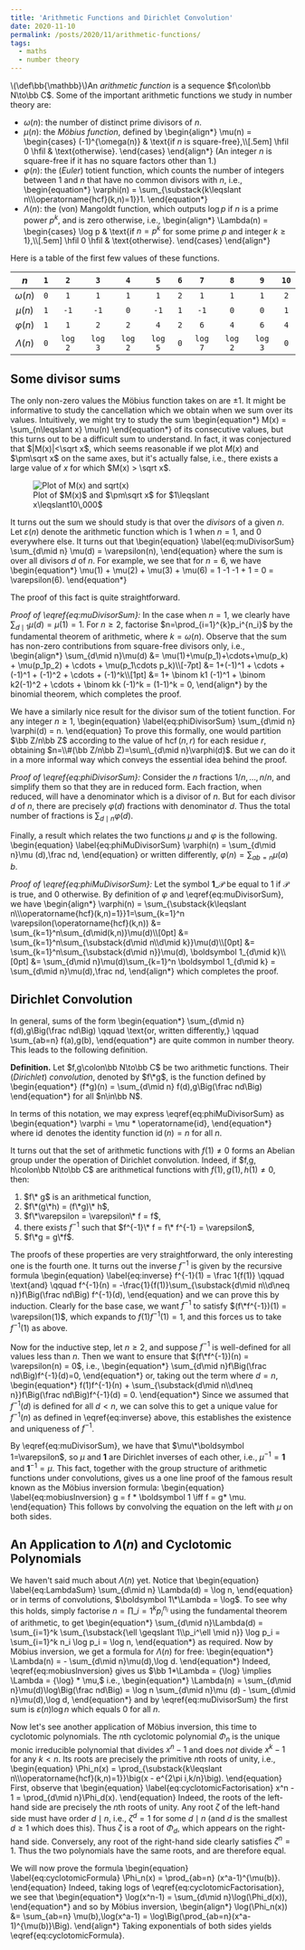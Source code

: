 ```yaml
---
title: 'Arithmetic Functions and Dirichlet Convolution'
date: 2020-11-10
permalink: /posts/2020/11/arithmetic-functions/
tags:
  - maths
  - number theory
---
```

\\(\def\bb{\mathbb}\\)An _arithmetic function_ is a sequence $f\colon\bb N\to\bb C$. Some of the important arithmetic functions we study in number theory are:

 - $\omega(n)$: the number of distinct prime divisors of $n$.
 - $\mu(n)$: the _Möbius function_, defined by
   \\begin{align\*}
        \mu(n) = \\begin{cases}
            (-1)^{\omega(n)} & \text{if $n$ is square-free},\\\\[.5em]
            \hfil 0 \hfil & \text{otherwise}.
        \\end{cases}
   \\end{align\*}
   (An integer $n$ is square-free if it has no square factors other than $1$.)
  - $\varphi(n)$: the (_Euler_) totient function, which counts the number of integers between $1$ and $n$ that have no common divisors with $n$, i.e.,
    \begin{equation\*}
    \varphi(n) = \sum_{\substack{k\leqslant n\\\\\\operatorname{hcf}(k,n)=1}}1.
    \end{equation\*}
  - $\Lambda(n)$: the (von) Mangoldt function, which outputs $\log p$ if $n$ is a prime power $p^k$, and is zero otherwise, i.e.,
    \\begin{align\*}
        \Lambda(n) = \\begin{cases}
            \log p & \text{if $n=p^k$ for some prime $p$ and integer $k\geqslant 1$},\\\\[.5em]
            \hfil 0 \hfil & \text{otherwise}.
        \\end{cases}
   \\end{align\*}

   Here is a table of the first few values of these functions.

| $n$ | $\texttt 1$ | $\texttt 2$ | $\texttt 3$ | $\texttt 4$ | $\texttt 5$ | $\texttt 6$ | $\texttt 7$ | $\texttt 8$ | $\texttt 9$ | $\texttt{10}$ |
|:---:|:-----------:|:-----------:|:-----------:|:-----------:|:-----------:|:-----------:|:-----------:|:-----------:|:-----------:|:-------------:|
| $\omega(n)$ | $\texttt 0$ | $\texttt 1$ | $\texttt 1$ | $\texttt 1$ | $\texttt 1$ | $\texttt 2$ | $\texttt 1$ | $\texttt 1$ | $\texttt 1$ | $\texttt 2$ |
| $\mu(n)$ | $\texttt 1$ | $\texttt{-1}$ | $\texttt{-1}$ | $\texttt 0$ | $\texttt{-1}$ | $\texttt 1$ | $\texttt {-1}$ | $\texttt 0$ | $\texttt 0$ | $\texttt 1$ |
| $\varphi(n)$ | $\texttt 1$ | $\texttt 1$ | $\texttt 2$ | $\texttt 2$ | $\texttt 4$ | $\texttt 2$ | $\texttt 6$ | $\texttt 4$ | $\texttt 6$ | $\texttt 4$ |
| $\Lambda(n)$ | $\texttt 0$ | $\texttt{log 2}$ | $\texttt{log 3}$ | $\texttt {log 2}$ | $\texttt {log 5}$ | $\texttt 0$ | $\texttt {log 7}$ | $\texttt{log 2}$ | $\texttt {log 3}$ | $\texttt 0$ |

## Some divisor sums
The only non-zero values the Möbius function takes on are $\pm1$. It might be informative to study the cancellation which we obtain when we sum over its values. Intuitively, we might try to study the sum
\begin{equation\*}
    M(x) = \sum_{n\leqslant x} \mu(n)
\end{equation\*}
of its consecutive values, but this turns out to be a difficult sum to understand. In fact, it was conjectured that $|M(x)|<\sqrt x$, which seems reasonable if we plot $M(x)$ and $\pm\sqrt x$ on the same axes, but it's actually false, i.e., there exists a large value of $x$ for which $M(x) > \sqrt x$.
<figure>
    <img class="welcome" src="{{ site.url }}/images/mertens-conjecture.png" alt="Plot of M(x) and sqrt(x)">
    <figcaption class="caption">Plot of $M(x)$ and $\pm\sqrt x$ for $1\leqslant x\leqslant10\,000$</figcaption>
</figure>

It turns out the sum we should study is that over the _divisors_ of a given $n$. Let $\varepsilon(n)$ denote the arithmetic function which is $1$ when $n=1$, and $0$ everywhere else. It turns out that
\begin{equation}
    \label{eq:muDivisorSum}
    \sum_{d\mid n} \mu(d) = \varepsilon(n),
\end{equation}
where the sum is over all divisors $d$ of $n$. For example, we see that for $n=6$, we have
\begin{equation\*}
    \mu(1) + \mu(2) + \mu(3) + \mu(6)  = 1 -1 -1 + 1 = 0 = \varepsilon(6).
\end{equation\*}

The proof of this fact is quite straightforward.

_Proof of \eqref{eq:muDivisorSum}:_ In the case when $n=1$, we clearly have $\sum_{d\mid 1}\mu(d)=\mu(1)=1$. For $n\geqslant 2$, factorise $n=\prod_{i=1}^{k}p_i^{n_i}$ by the fundamental theorem of arithmetic, where $k=\omega(n)$. Observe that the sum has non-zero contributions from square-free divisors only, i.e.,
        \\begin{align\*}
            \sum_{d\mid n}\mu(d) &= \mu(1)+\mu(p_1)+\cdots+\mu(p_k) + \mu(p_1p_2) + \cdots  + \mu(p_1\cdots p_k)\\\\[-7pt]
            &= 1+(-1)^1 + \cdots + (-1)^1 + (-1)^2 + \cdots + (-1)^k\\\\[1pt]
            &= 1+ \binom k1 (-1)^1 + \binom k2(-1)^2 + \cdots + \binom kk (-1)^k
            = (1-1)^k = 0,
        \\end{align\*}
        by the binomial theorem, which completes the proof. $$\tag*{$\Box$}$$

We have a similarly nice result for the divisor sum of the totient function. For any integer $n\geqslant 1$,
\begin{equation}
    \label{eq:phiDivisorSum}
    \sum_{d\mid n} \varphi(d) = n.
\end{equation}
To prove this formally, one would partition $\bb Z/n\bb Z$ according to the value of $\operatorname{hcf}(n,r)$ for each residue $r$, obtaining $n=\\#(\bb Z/n\bb Z)=\sum\_{d\mid n}\varphi(d)$. But we can do it in a more informal way which conveys the essential idea behind the proof.

_Proof of \eqref{eq:phiDivisorSum}:_ Consider the $n$ fractions $1/n, \dots, n/n$, and simplify them so that they are in reduced form. Each fraction, when reduced, will have a denominator which is a divisor of $n$. But for each divisor $d$ of $n$, there are precisely $\varphi(d)$ fractions with denominator $d$. Thus the total number of fractions is $\sum_{d\mid n}\varphi(d)$. $$\tag*{$\Box$}$$

Finally, a result which relates the two functions $\mu$ and $\varphi$ is the following.
\begin{equation}
    \label{eq:phiMuDivisorSum}
    \varphi(n) = \sum_{d\mid n}\mu (d)\,\frac nd,
\end{equation}
or written differently, $\varphi(n)= \sum_{ab = n} \mu(a)\,b$.

_Proof of \eqref{eq:phiMuDivisorSum}:_ Let the symbol $\boldsymbol 1\_{\mathcal P}$ be equal to $1$ if $\mathcal P$ is true, and $0$ otherwise. By definition of $\varphi$ and \eqref{eq:muDivisorSum}, we have
\\begin{align\*}
    \varphi(n) = \sum_{\substack{k\leqslant n\\\\\operatorname{hcf}(k,n)=1}}1=\sum_{k=1}^n \varepsilon(\operatorname{hcf}(k,n)) &= \sum_{k=1}^n\sum_{d\mid(k,n)}\mu(d)\\\\[0pt]
    &= \sum_{k=1}^n\sum_{\substack{d\mid n\\\\d\mid k}}\mu(d)\\\\[0pt]
    &= \sum_{k=1}^n\sum_{\substack{d\mid n}}\mu(d)\, \boldsymbol 1_{d\mid k}\\\\[0pt]
    &= \sum\_{d\mid n}\mu(d)\sum\_{k=1}^n \boldsymbol 1\_{d\mid k} = \sum\_{d\mid n}\mu(d)\,\frac nd,
\end{align\*}
which completes the proof. $$\tag*{$\Box$}$$

## Dirichlet Convolution
In general, sums of the form
\begin{equation\*}
    \sum_{d\mid n} f(d)\,g\Big(\frac nd\Big) \qquad \text{or, written differently,} \qquad \sum_{ab=n} f(a)\,g(b),
\end{equation\*}
are quite common in number theory. This leads to the following definition.

**Definition.** Let $f,g\colon\bb N\to\bb C$ be two arithmetic functions. Their (_Dirichlet_) _convolution_, denoted by $f\*g$, is the function defined by
\begin{equation\*}
    (f\*g)(n) = \sum_{d\mid n} f(d)\,g\Big(\frac nd\Big)
\end{equation\*}
for all $n\in\bb N$.

In terms of this notation, we may express \eqref{eq:phiMuDivisorSum} as
\begin{equation\*}
    \varphi = \mu \* \operatorname{id},
\end{equation\*}
where $\operatorname{id}$ denotes the identity function $\operatorname{id}(n) = n$ for all $n$.

It turns out that the set of arithmetic functions with $f(1)\neq 0$ forms an Abelian group under the operation of Dirichlet convolution. Indeed, if $f,g, h\colon\bb N\to\bb C$ are arithmetical functions with $f(1),g(1), h(1) \neq 0$, then:
 1. $f\* g$ is an arithmetical function,
 2. $f\*(g\*h) = (f\*g)\* h$,
 3. $f\*\varepsilon = \varepsilon\* f = f$,
 4. there exists $f^{-1}$ such that $f^{-1}\* f = f\* f^{-1} = \varepsilon$,
 5. $f\*g = g\*f$.

 The proofs of these properties are very straightforward, the only interesting one is the fourth one.  It turns out the inverse $f^{-1}$ is given by the recursive formula
\begin{equation}
    \label{eq:inverse}
    f^{-1}(1) = \frac 1{f(1)} \qquad \text{and} \qquad f^{-1}(n) = -\frac{1}{f(1)}\sum\_{\substack{d\mid n\\\\d\neq n}}f\Big(\frac nd\Big) f^{-1}(d),
\end{equation}
and we can prove this by induction. Clearly for the base case, we want $f^{-1}$ to satisfy $(f\*f^{-1})(1) = \varepsilon(1)$, which expands to $f(1)f^{-1}(1) = 1$, and this forces us to take $f^{-1}(1)$ as above.

Now for the inductive step, let $n\geqslant 2$, and suppose $f^{-1}$ is well-defined for all values less than $n$. Then we want to ensure that $(f\*f^{-1})(n) = \varepsilon(n) = 0$, i.e.,
\begin{equation\*}
    \sum\_{d\mid n}f\Big(\frac nd\Big)f^{-1}(d)=0,
\end{equation\*}
or, taking out the term where $d=n$,
\begin{equation\*}
    f(1)f^{-1}(n) + \sum\_{\substack{d\mid n\\\\d\neq n}}f\Big(\frac nd\Big)f^{-1}(d) = 0.
\end{equation\*}
Since we assumed that $f^{-1}(d)$ is defined for all $d<n$, we can solve this to get a unique value for $f^{-1}(n)$ as defined in \eqref{eq:inverse} above, this establishes the existence and uniqueness of $f^{-1}$. $$\tag*{$\Box$}$$

By \eqref{eq:muDivisorSum}, we have that $\mu\*\boldsymbol 1=\varepsilon$, so $\mu$ and $\boldsymbol 1$ are Dirichlet inverses of each other, i.e., $\mu^{-1} = \boldsymbol 1$ and $\boldsymbol 1^{-1} = \mu$. This fact, together with the group structure of arithmetic functions under convolutions, gives us a one line proof of the famous result known as the Möbius inversion formula:
 \begin{equation}
    \label{eq:mobiusInversion}
    g = f \* \boldsymbol 1 \iff f = g\* \mu.
 \end{equation}
 This follows by convolving the equation on the left with $\mu$ on both sides.


## An Application to $\Lambda(n)$ and Cyclotomic Polynomials
We haven't said much about $\Lambda(n)$ yet. Notice that
\begin{equation}
    \label{eq:LambdaSum}
    \sum\_{d\mid n} \Lambda(d) = \log n,
\end{equation}
or in terms of convolutions, $\boldsymbol 1\*\Lambda = \log$. To see why this holds, simply factorise $n = \prod\_{i=1}^k p_i^{n_i}$ using the fundamental theorem of arithmetic, to get
\begin{equation\*}
    \sum_{d\mid n}\Lambda(d) = \sum_{i=1}^k \sum_{\substack{\ell \geqslant 1\\\\p_i^\ell \mid n}} \log p_i = \sum_{i=1}^k n_i \log p_i = \log n,
\end{equation\*}
as required. Now by Möbius inversion, we get a formula for $\Lambda(n)$ for free:
\begin{equation\*}
    \Lambda(n) = - \sum_{d\mid n}\mu(d)\,\log d.
\end{equation\*}
Indeed, \eqref{eq:mobiusInversion} gives us $\bb 1*\Lambda = {\log} \implies \Lambda = {\log} * \mu,$ i.e.,
\begin{equation\*}
    \Lambda(n) = \sum_{d\mid n}\mu(d)\log\Big(\frac nd\Big) = \log n \sum_{d\mid n}\mu (d) - \sum_{d\mid n}\mu(d)\,\log d,
\end{equation\*}
and by \eqref{eq:muDivisorSum} the first sum is $\varepsilon(n)\log n$ which equals 0 for all $n$.

Now let's see another application of Möbius inversion, this time to cyclotomic polynomials. The $n$th cyclotomic polynomial $\Phi_n$ is the unique monic irreducible polynomial that divides $x^n-1$ and does _not_ divide $x^k-1$ for any $k<n$. Its roots are precisely the primitive $n$th roots of unity, i.e.,
\begin{equation}
    \Phi_n(x) = \prod\_{\substack{k\leqslant n\\\\\operatorname{hcf}(k,n)=1}}\big(x - e^{2\pi i\,k/n}\big).
\end{equation}
First, observe that
\begin{equation}
    \label{eq:cyclotomicFactorisation}
    x^n - 1 = \prod\_{d\mid n}\Phi_d(x).
\end{equation}
Indeed, the roots of the left-hand side are precisely the $n$th roots of unity. Any root $\zeta$ of the left-hand side must have order $d\mid n$, i.e., $\zeta^d = 1$ for some $d\mid n$ (and $d$ is the smallest $d\geqslant 1$ which does this). Thus $\zeta$ is a root of $\Phi_d$, which appears on the right-hand side. Conversely, any root of the right-hand side clearly satisfies $\zeta^n = 1$. Thus the two polynomials have the same roots, and are therefore equal.

We will now prove the formula
\begin{equation}
    \label{eq:cyclotomicFormula}
    \Phi_n(x) = \prod_{ab=n} (x^a-1)^{\mu(b)}.
\end{equation}
Indeed, taking logs of \eqref{eq:cyclotomicFactorisation}, we see that
\begin{equation\*}
    \log(x^n-1) = \sum_{d\mid n}\log(\Phi_d(x)),
\end{equation\*}
and so by Möbius inversion,
\\begin{align\*}
    \log(\Phi_n(x)) &= \sum_{ab=n} \mu(b)\,\log(x^a-1)
    = \log\Big(\prod_{ab=n}(x^a-1)^{\mu(b)}\Big).
\\end{align\*}
Taking exponentials of both sides yields \eqref{eq:cyclotomicFormula}.
